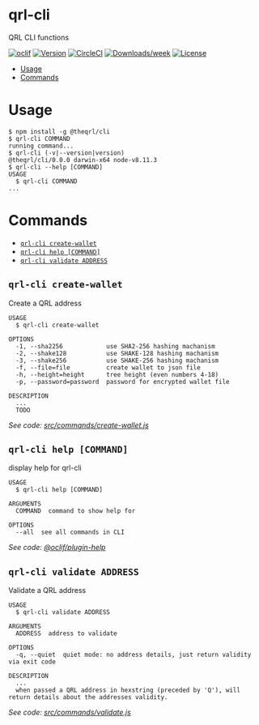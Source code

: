 qrl-cli
=======

QRL CLI functions

[![oclif](https://img.shields.io/badge/cli-oclif-brightgreen.svg)](https://oclif.io)
[![Version](https://img.shields.io/npm/v/qrl-cli.svg)](https://npmjs.org/package/qrl-cli)
[![CircleCI](https://circleci.com/gh/theqrl/qrl-cli/tree/master.svg?style=shield)](https://circleci.com/gh/theqrl/qrl-cli/tree/master)
[![Downloads/week](https://img.shields.io/npm/dw/qrl-cli.svg)](https://npmjs.org/package/qrl-cli)
[![License](https://img.shields.io/npm/l/qrl-cli.svg)](https://github.com/theqrl/qrl-cli/blob/master/package.json)

<!-- toc -->
* [Usage](#usage)
* [Commands](#commands)
<!-- tocstop -->
# Usage
<!-- usage -->
```sh-session
$ npm install -g @theqrl/cli
$ qrl-cli COMMAND
running command...
$ qrl-cli (-v|--version|version)
@theqrl/cli/0.0.0 darwin-x64 node-v8.11.3
$ qrl-cli --help [COMMAND]
USAGE
  $ qrl-cli COMMAND
...
```
<!-- usagestop -->
# Commands
<!-- commands -->
* [`qrl-cli create-wallet`](#qrl-cli-create-wallet)
* [`qrl-cli help [COMMAND]`](#qrl-cli-help-command)
* [`qrl-cli validate ADDRESS`](#qrl-cli-validate-address)

## `qrl-cli create-wallet`

Create a QRL address

```
USAGE
  $ qrl-cli create-wallet

OPTIONS
  -1, --sha2256            use SHA2-256 hashing machanism
  -2, --shake128           use SHAKE-128 hashing machanism
  -3, --shake256           use SHAKE-256 hashing machanism
  -f, --file=file          create wallet to json file
  -h, --height=height      tree height (even numbers 4-18)
  -p, --password=password  password for encrypted wallet file

DESCRIPTION
  ...
  TODO
```

_See code: [src/commands/create-wallet.js](https://github.com/theqrl/qrl-cli/blob/v0.0.0/src/commands/create-wallet.js)_

## `qrl-cli help [COMMAND]`

display help for qrl-cli

```
USAGE
  $ qrl-cli help [COMMAND]

ARGUMENTS
  COMMAND  command to show help for

OPTIONS
  --all  see all commands in CLI
```

_See code: [@oclif/plugin-help](https://github.com/oclif/plugin-help/blob/v2.2.0/src/commands/help.ts)_

## `qrl-cli validate ADDRESS`

Validate a QRL address

```
USAGE
  $ qrl-cli validate ADDRESS

ARGUMENTS
  ADDRESS  address to validate

OPTIONS
  -q, --quiet  quiet mode: no address details, just return validity via exit code

DESCRIPTION
  ...
  when passed a QRL address in hexstring (preceded by 'Q'), will return details about the addresses validity.
```

_See code: [src/commands/validate.js](https://github.com/theqrl/qrl-cli/blob/v0.0.0/src/commands/validate.js)_
<!-- commandsstop -->
